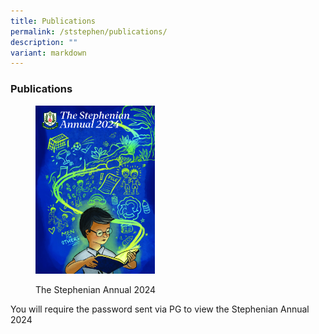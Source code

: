 ```yaml
---
title: Publications
permalink: /ststephen/publications/
description: ""
variant: markdown
---
```

### Publications

<figure><p><a href="https://online.fliphtml5.com/nlnnu/upmx/"><img style="width:45%" src="/images/St_Stephen_s_Yearbook_2024__Cover_Page_.jpg"></a></p><figcaption> The Stephenian Annual 2024</figcaption></figure>

You will require the password sent via PG to view the Stephenian Annual 2024